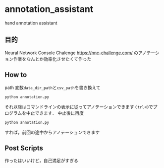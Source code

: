 # annotation_assistant

hand annotation assistant

## 目的

Neural Network Console Chalenge https://nnc-challenge.com/
のアノテーション作業をなんとか効率化させたくて作った

## How to

path 変数`data_dir_path`と`csv_path`を書き換えて

    python annotation.py

それ以降はコマンドラインの表示に従ってアノテーションできます
`Ctrl+D`でプログラムを中止できます．
中止後に再度

    python annotation.py

すれば，前回の途中からアノテーションできます

## Post Scripts

作ったはいいけど，自己満足がすぎる
